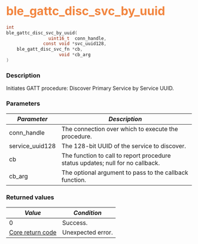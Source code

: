 ## <font color="#F2853F" style="font-size:24pt">ble\_gattc\_disc\_svc\_by\_uuid</font>

```c
int
ble_gattc_disc_svc_by_uuid(
                uint16_t  conn_handle,
              const void *svc_uuid128,
    ble_gatt_disc_svc_fn *cb,
                    void *cb_arg
)
```

### Description

Initiates GATT procedure: Discover Primary Service by Service UUID. 

### Parameters

| *Parameter* | *Description* |
|-------------|---------------|
| conn\_handle | The connection over which to execute the procedure. |
| service\_uuid128 | The 128-bit UUID of the service to discover. |
| cb | The function to call to report procedure status updates; null for no callback. |
| cb\_arg | The optional argument to pass to the callback function. |

### Returned values

| *Value* | *Condition* |
|---------|-------------|
| 0 | Success. |
| [Core return code](../../ble_hs_return_codes/#return-codes-core) | Unexpected error. |
